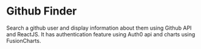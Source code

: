 # Github Finder

Search a github user and display information about them using Github API and ReactJS.
It has authentication feature using Auth0 api and charts using FusionCharts.
